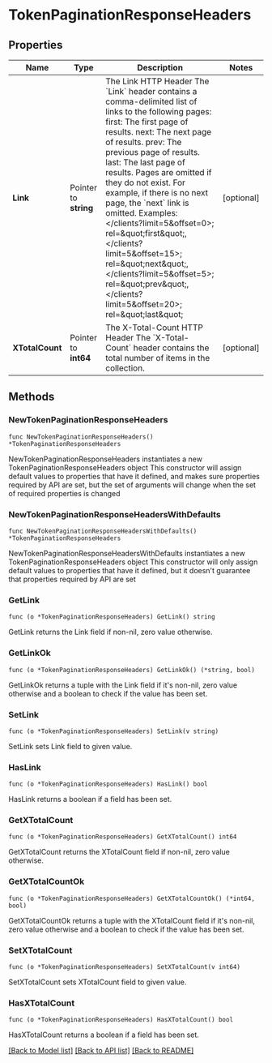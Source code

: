 # TokenPaginationResponseHeaders

## Properties

| Name            | Type                  | Description                                                                                                                                                                                                                                                                                                                                                                                                                                                                                                                                                                                                                                                                                                   | Notes      |
| --------------- | --------------------- | ------------------------------------------------------------------------------------------------------------------------------------------------------------------------------------------------------------------------------------------------------------------------------------------------------------------------------------------------------------------------------------------------------------------------------------------------------------------------------------------------------------------------------------------------------------------------------------------------------------------------------------------------------------------------------------------------------------- | ---------- |
| **Link**        | Pointer to **string** | The Link HTTP Header The &#x60;Link&#x60; header contains a comma-delimited list of links to the following pages: first: The first page of results. next: The next page of results. prev: The previous page of results. last: The last page of results. Pages are omitted if they do not exist. For example, if there is no next page, the &#x60;next&#x60; link is omitted. Examples: &lt;/clients?limit&#x3D;5&amp;offset&#x3D;0&gt;; rel&#x3D;\&quot;first\&quot;,&lt;/clients?limit&#x3D;5&amp;offset&#x3D;15&gt;; rel&#x3D;\&quot;next\&quot;,&lt;/clients?limit&#x3D;5&amp;offset&#x3D;5&gt;; rel&#x3D;\&quot;prev\&quot;,&lt;/clients?limit&#x3D;5&amp;offset&#x3D;20&gt;; rel&#x3D;\&quot;last\&quot; | [optional] |
| **XTotalCount** | Pointer to **int64**  | The X-Total-Count HTTP Header The &#x60;X-Total-Count&#x60; header contains the total number of items in the collection.                                                                                                                                                                                                                                                                                                                                                                                                                                                                                                                                                                                      | [optional] |

## Methods

### NewTokenPaginationResponseHeaders

`func NewTokenPaginationResponseHeaders() *TokenPaginationResponseHeaders`

NewTokenPaginationResponseHeaders instantiates a new
TokenPaginationResponseHeaders object This constructor will assign default
values to properties that have it defined, and makes sure properties required by
API are set, but the set of arguments will change when the set of required
properties is changed

### NewTokenPaginationResponseHeadersWithDefaults

`func NewTokenPaginationResponseHeadersWithDefaults() *TokenPaginationResponseHeaders`

NewTokenPaginationResponseHeadersWithDefaults instantiates a new
TokenPaginationResponseHeaders object This constructor will only assign default
values to properties that have it defined, but it doesn't guarantee that
properties required by API are set

### GetLink

`func (o *TokenPaginationResponseHeaders) GetLink() string`

GetLink returns the Link field if non-nil, zero value otherwise.

### GetLinkOk

`func (o *TokenPaginationResponseHeaders) GetLinkOk() (*string, bool)`

GetLinkOk returns a tuple with the Link field if it's non-nil, zero value
otherwise and a boolean to check if the value has been set.

### SetLink

`func (o *TokenPaginationResponseHeaders) SetLink(v string)`

SetLink sets Link field to given value.

### HasLink

`func (o *TokenPaginationResponseHeaders) HasLink() bool`

HasLink returns a boolean if a field has been set.

### GetXTotalCount

`func (o *TokenPaginationResponseHeaders) GetXTotalCount() int64`

GetXTotalCount returns the XTotalCount field if non-nil, zero value otherwise.

### GetXTotalCountOk

`func (o *TokenPaginationResponseHeaders) GetXTotalCountOk() (*int64, bool)`

GetXTotalCountOk returns a tuple with the XTotalCount field if it's non-nil,
zero value otherwise and a boolean to check if the value has been set.

### SetXTotalCount

`func (o *TokenPaginationResponseHeaders) SetXTotalCount(v int64)`

SetXTotalCount sets XTotalCount field to given value.

### HasXTotalCount

`func (o *TokenPaginationResponseHeaders) HasXTotalCount() bool`

HasXTotalCount returns a boolean if a field has been set.

[[Back to Model list]](../README.md#documentation-for-models)
[[Back to API list]](../README.md#documentation-for-api-endpoints)
[[Back to README]](../README.md)
